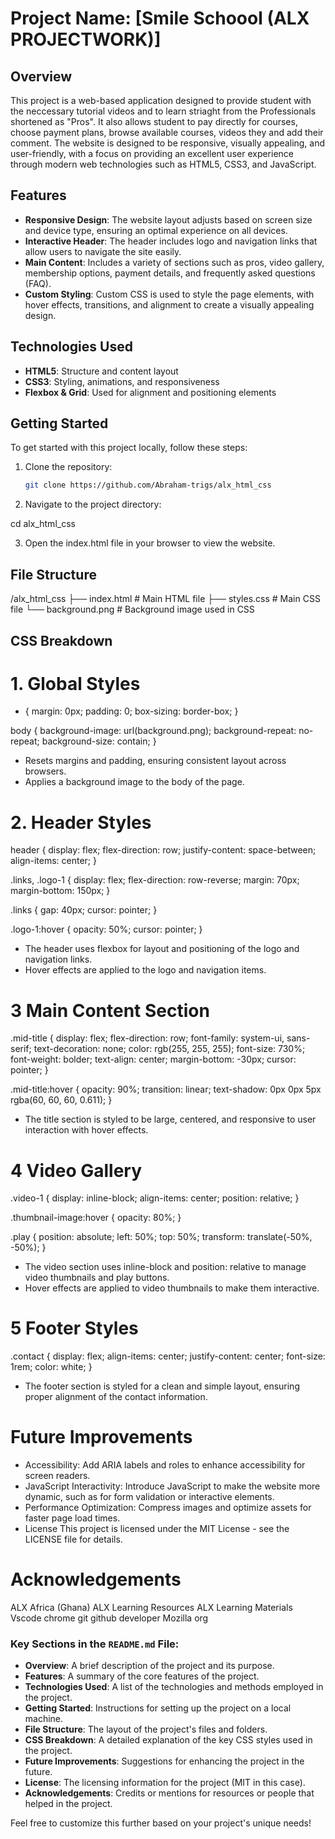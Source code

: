 # Project Name: [Smile  Schoool (ALX PROJECTWORK)]

## Overview

This project is a web-based application designed to provide student with the neccessary tutorial videos and to learn striaght from the Professionals shortened as "Pros". It also allows student to pay directly for courses, choose payment plans, browse available courses, videos they and add their comment. The website is designed to be responsive, visually appealing, and user-friendly, with a focus on providing an excellent user experience through modern web technologies such as HTML5, CSS3, and JavaScript.

## Features

- **Responsive Design**: The website layout adjusts based on screen size and device type, ensuring an optimal experience on all devices.
- **Interactive Header**: The header includes logo and navigation links that allow users to navigate the site easily.
- **Main Content**: Includes a variety of sections such as pros, video gallery, membership options, payment details, and frequently asked questions (FAQ).
- **Custom Styling**: Custom CSS is used to style the page elements, with hover effects, transitions, and alignment to create a visually appealing design.

## Technologies Used

- **HTML5**: Structure and content layout
- **CSS3**: Styling, animations, and responsiveness
- **Flexbox & Grid**: Used for alignment and positioning elements
<!-- - **JavaScript**: For interactive elements (if applicable) -->

## Getting Started

To get started with this project locally, follow these steps:

1. Clone the repository:
   ```bash
   git clone https://github.com/Abraham-trigs/alx_html_css

1. Navigate to the project directory:
<!-- bash -->
cd alx_html_css

3. Open the index.html file in your browser to view the website.

## File Structure
/alx_html_css
  ├── index.html        # Main HTML file
  ├── styles.css        # Main CSS file
  └── background.png    # Background image used in CSS

## CSS Breakdown

# 1. Global Styles
* {
    margin: 0px;
    padding: 0;
    box-sizing: border-box;
}

body {
    background-image: url(background.png);
    background-repeat: no-repeat;
    background-size: contain;
}


* Resets margins and padding, ensuring consistent layout across browsers.
* Applies a background image to the body of the page.  

# 2. Header Styles
header {
    display: flex;
    flex-direction: row;
    justify-content: space-between;
    align-items: center;
}

.links, .logo-1 {
    display: flex;
    flex-direction: row-reverse;
    margin: 70px;
    margin-bottom: 150px;
}

.links {
    gap: 40px;
    cursor: pointer;
}

.logo-1:hover {
    opacity: 50%;
    cursor: pointer;
}

* The header uses flexbox for layout and positioning of the logo and navigation links.
* Hover effects are applied to the logo and navigation items.

# 3 Main Content Section
.mid-title {
    display: flex;
    flex-direction: row;
    font-family: system-ui, sans-serif;
    text-decoration: none;
    color: rgb(255, 255, 255);
    font-size: 730%;
    font-weight: bolder;
    text-align: center;
    margin-bottom: -30px;
    cursor: pointer;
}

.mid-title:hover {
    opacity: 90%;
    transition: linear;
    text-shadow: 0px 0px 5px rgba(60, 60, 60, 0.611);
}

* The title section is styled to be large, centered, and responsive to user interaction with hover effects.

# 4 Video Gallery
.video-1 {
    display: inline-block;
    align-items: center;
    position: relative;
}

.thumbnail-image:hover {
    opacity: 80%;
}

.play {
    position: absolute;
    left: 50%;
    top: 50%;
    transform: translate(-50%, -50%);
}

* The video section uses inline-block and position: relative to manage video thumbnails and play buttons.
* Hover effects are applied to video thumbnails to make them interactive.

# 5 Footer Styles
.contact {
    display: flex;
    align-items: center;
    justify-content: center;
    font-size: 1rem;
    color: white;
}

* The footer section is styled for a clean and simple layout, ensuring proper alignment of the contact information.


# Future Improvements
* Accessibility: 
Add ARIA labels and roles to enhance accessibility for screen readers.
* JavaScript Interactivity: 
Introduce JavaScript to make the website more dynamic, such as for form validation or interactive elements.
* Performance Optimization: 
Compress images and optimize assets for faster page load times.
* License
This project is licensed under the MIT License - see the LICENSE file for details.

# Acknowledgements
ALX Africa (Ghana)
ALX Learning Resources 
ALX Learning Materials
Vscode
chrome
git
github
developer Mozilla  org




### Key Sections in the `README.md` File:

- **Overview**: A brief description of the project and its purpose.
- **Features**: A summary of the core features of the project.
- **Technologies Used**: A list of the technologies and methods employed in the project.
- **Getting Started**: Instructions for setting up the project on a local machine.
- **File Structure**: The layout of the project's files and folders.
- **CSS Breakdown**: A detailed explanation of the key CSS styles used in the project.
- **Future Improvements**: Suggestions for enhancing the project in the future.
- **License**: The licensing information for the project (MIT in this case).
- **Acknowledgements**: Credits or mentions for resources or people that helped in the project.

Feel free to customize this further based on your project's unique needs!





